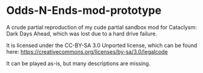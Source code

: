 # Odds-N-Ends-mod-prototype
A crude partial reproduction of my cude partial sandbox mod for Cataclysm: Dark Days Ahead, which was lost due to a hard drive failure.

It is licensed under the CC-BY-SA 3.0 Unported license, which can be found here: https://creativecommons.org/licenses/by-sa/3.0/legalcode


It can be played as-is, but many descriptions are missing.

